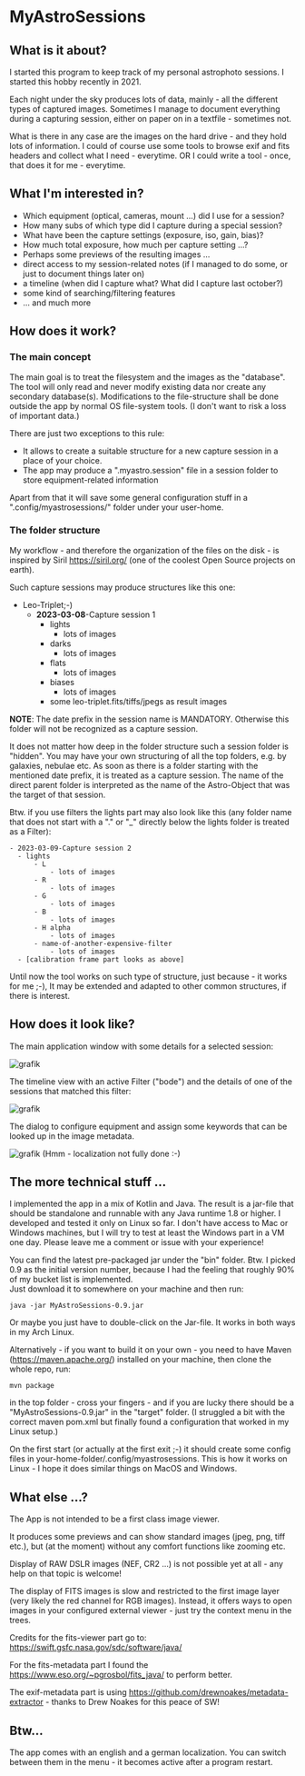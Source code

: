 # MyAstroSessions
## What is it about?
I started this program to keep track of my personal astrophoto sessions. I started this hobby recently in 2021.

Each night under the sky produces lots of data, mainly - all the different types of captured images.
Sometimes I manage to document everything during a capturing session, either on paper on in a textfile - sometimes not.

What is there in any case are the images on the hard drive - and they hold lots of information. 
I could of course use some tools to browse exif and fits headers and collect what I need - everytime. 
OR I could write a tool - once, that does it for me - everytime.   

## What I'm interested in? 
- Which equipment (optical, cameras, mount ...) did I use for a session?
- How many subs of which type did I capture during a special session?
- What have been the capture settings (exposure, iso, gain, bias)?
- How much total exposure, how much per capture setting ...?
- Perhaps some previews of the resulting images ...
- direct access to my session-related notes (if I managed to do some, or just to document things later on)
- a timeline (when did I capture what? What did I capture last october?)
- some kind of searching/filtering features 
- ... and much more



## How does it work?
### The main concept
The main goal is to treat the filesystem and the images as the "database". 
The tool will only read and never modify existing data nor create any secondary database(s). Modifications to the file-structure shall be done outside the app by normal OS file-system tools.
(I don't want to risk a loss of important data.)

There are just two exceptions to this rule:
- It allows to create a suitable structure for a new capture session in a place of your choice.
- The app may produce a ".myastro.session" file in a session folder to store equipment-related information

Apart from that it will save some general configuration stuff in a ".config/myastrosessions/" folder under your user-home.

### The folder structure
My workflow - and therefore the organization of the files on the disk - is inspired by Siril https://siril.org/ (one of the coolest Open Source projects on earth).

Such capture sessions may produce structures like this one:
- Leo-Triplet;-)
    - **2023-03-08**-Capture session 1
      - lights
          - lots of images
      - darks
          - lots of images
      - flats
          - lots of images
      - biases
          - lots of images
      - some leo-triplet.fits/tiffs/jpegs as result images

**NOTE**: The date prefix in the session name is MANDATORY. Otherwise this folder will not be recognized as a capture session.

It does not matter how deep in the folder structure such a session folder is "hidden". 
You may have your own structuring of all the top folders, e.g. by galaxies, nebulae etc. 
As soon as there is a folder starting with the mentioned date prefix, it is treated as a capture session.
The name of the direct parent folder is interpreted as the name of the Astro-Object that was the target of that session. 

Btw. if you use filters the lights part may also look like this 
(any folder name that does not start with a "." or "_" directly below the lights folder is treated as a Filter):
    
    - 2023-03-09-Capture session 2
      - lights
          - L
              - lots of images
          - R
              - lots of images
          - G
              - lots of images
          - B
              - lots of images
          - H alpha
              - lots of images
          - name-of-another-expensive-filter
              - lots of images
      - [calibration frame part looks as above]

Until now the tool works on such type of structure, just because - it works for me ;-), 
It may be extended and adapted to other common structures, if there is interest.

## How does it look like?

The main application window with some details for a selected session:

![grafik](https://user-images.githubusercontent.com/127389748/224138696-ba87a7af-1ba3-4c56-9573-0f1542d37c07.png)

The timeline view with an active Filter ("bode") and the details of one of the sessions that matched this filter: 

![grafik](https://user-images.githubusercontent.com/127389748/224138976-5eed099b-5b29-430a-bd44-debc6d30cf69.png)

The dialog to configure equipment and assign some keywords that can be looked up in the image metadata.

![grafik](https://user-images.githubusercontent.com/127389748/224139145-01c064ec-2bce-4a1d-bb94-ee6b1baa23e0.png)
(Hmm - localization not fully done :-)

## The more technical stuff ...
I implemented the app in a mix of Kotlin and Java. 
The result is a jar-file that should be standalone and runnable with any Java runtime 1.8 or higher.
I developed and tested it only on Linux so far. I don't have access to Mac or Windows machines, 
but I will try to test at least the Windows part in a VM one day. Please leave me a comment or issue with your experience!

You can find the latest pre-packaged jar under the "bin" folder. 
Btw. I picked 0.9 as the initial version number, because I had the feeling that roughly 90% of my bucket list is implemented.  
Just download it to somewhere on your machine and then run:

`java -jar MyAstroSessions-0.9.jar`

Or maybe you just have to double-click on the Jar-file. It works in both ways in my Arch Linux.

Alternatively - if you want to build it on your own - you need to have Maven (https://maven.apache.org/) installed on your machine, 
then clone the whole repo, run:

`mvn package`

in the top folder - cross your fingers - and if you are lucky there should be a "MyAstroSessions-0.9.jar" in the "target" folder. 
(I struggled a bit with the correct maven pom.xml but finally found a configuration that worked in my Linux setup.)

On the first start (or actually at the first exit ;-) it should create some config files in your-home-folder/.config/myastrosessions. 
This is how it works on Linux - I hope it does similar things on MacOS and Windows.

## What else ...?
The App is not intended to be a first class image viewer. 

It produces some previews and can show standard images (jpeg, png, tiff etc.), but (at the moment) without any comfort functions like zooming etc. 

Display of RAW DSLR images (NEF, CR2 ...) is not possible yet at all - any help on that topic is welcome! 

The display of FITS images is slow and restricted to the first image layer (very likely the red channel for RGB images). 
Instead, it offers ways to open images in your configured external viewer - just try the context menu in the trees.

Credits for the fits-viewer part go to: https://swift.gsfc.nasa.gov/sdc/software/java/ 

For the fits-metadata part I found the https://www.eso.org/~pgrosbol/fits_java/ to perform better.

The exif-metadata part is using https://github.com/drewnoakes/metadata-extractor - thanks to Drew Noakes for this peace of SW!

## Btw...
The app comes with an english and a german localization. You can switch between them in the menu - it becomes active after a program restart.
